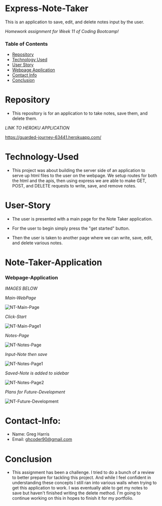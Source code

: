 # Express-Note-Taker
This is an application to save, edit, and delete notes input by the user.

*Homework assignment for Week 11 of Coding Bootcamp!*

### Table of Contents 

* [Repository](#Repository) 
* [Technology Used](#Technology-Used) 
* [User Story](#User-Story)
* [Webpage Application](#Webpage-Application)
* [Contact Info](#Contact-Info)
* [Conclusion](#Conclusion)

# Repository

- This repository is for an application to to take notes, save them, and delete them. 

*LINK TO HEROKU APPLICATION*

https://guarded-journey-63441.herokuapp.com/

# Technology-Used

- This project was about building the server side of an application to serve up html files to the user on the webpage. We setup routes for both the html and the apis, then using express we are able to make GET, POST, and DELETE requests to write, save, and remove notes. 

# User-Story

- The user is presented with a main page for the Note Taker application. 

- For the user to begin simply press the "get started" button.

- Then the user is taken to another page where we can write, save, edit, and delete various notes.


# Note-Taker-Application

### Webpage-Application

*IMAGES BELOW*

*Main-WebPage*

![NT-Main-Page](https://user-images.githubusercontent.com/73864182/110914440-3a1ec880-82cb-11eb-8165-3c8a2458bf23.png)

*Click-Start*

![NT-Main-Page1](https://user-images.githubusercontent.com/73864182/110914763-a699c780-82cb-11eb-8d4c-13bdceab9907.png)

*Notes-Page*

![NT-Notes-Page](https://user-images.githubusercontent.com/73864182/110914925-e19bfb00-82cb-11eb-8a92-b85906724894.png)

*Input-Note then save*

![NT-Notes-Page1](https://user-images.githubusercontent.com/73864182/111058354-ecc56700-8442-11eb-95dc-ac3ed5241f1e.png)

*Saved-Note is added to sidebar*

![NT-Notes-Page2](https://user-images.githubusercontent.com/73864182/111058353-ecc56700-8442-11eb-8c11-e745ac2aabdf.png)

*Plans for Future-Development*

![NT-Future-Development](https://user-images.githubusercontent.com/73864182/111058351-ec2cd080-8442-11eb-89b8-fc4bf788720f.png)


# Contact-Info:

- Name: Greg Harris
- Email: ghcoder90@gmail.com

# Conclusion

- This assignment has been a challenge. I tried to do a bunch of a review to better prepare for tackling this project. And while I feel confident in understanding these concepts I still ran into various walls when trying to get this application to work. I was eventually able to get my notes to save but haven't finished writing the delete method. I'm going to continue working on this in hopes to finish it for my portfolio. 
